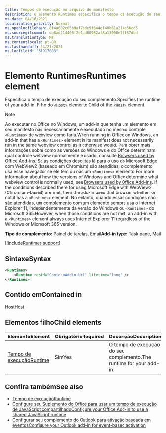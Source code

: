 ```yaml
---
title: Tempos de execução no arquivo de manifesto
description: O elemento Runtimes especifica o tempo de execução do seu complemento.
ms.date: 04/16/2021
localization_priority: Normal
ms.openlocfilehash: 8f4a602c05b9af7bde9f644ef40b61a214e66cd5
ms.sourcegitcommit: da8ad214406f2e1cd80982af8a13090e76187dbd
ms.translationtype: MT
ms.contentlocale: pt-BR
ms.lasthandoff: 04/21/2021
ms.locfileid: "51917083"
---
```

# <a name="runtimes-element"></a><span data-ttu-id="d3341-103">Elemento Runtimes</span><span class="sxs-lookup"><span data-stu-id="d3341-103">Runtimes element</span></span>

<span data-ttu-id="d3341-104">Especifica o tempo de execução do seu complemento.</span><span class="sxs-lookup"><span data-stu-id="d3341-104">Specifies the runtime of your add-in.</span></span> <span data-ttu-id="d3341-105">Filho do [`<Host>`](host.md) elemento.</span><span class="sxs-lookup"><span data-stu-id="d3341-105">Child of the [`<Host>`](host.md) element.</span></span>

> [!NOTE]
> <span data-ttu-id="d3341-106">Ao executar no Office no Windows, um add-in que tenha um elemento em seu manifesto não necessariamente é executado no mesmo controle `<Runtimes>` de webview como faria.</span><span class="sxs-lookup"><span data-stu-id="d3341-106">When running in Office on Windows, an add-in that has a `<Runtimes>` element in its manifest does not necessarily run in the same webview control as it otherwise would.</span></span> <span data-ttu-id="d3341-107">Para obter mais informações sobre como as versões do Windows e do Office determinam qual controle webview normalmente é usado, consulte [Browsers used by Office Add-ins](../../concepts/browsers-used-by-office-web-add-ins.md). Se as condições descritas lá para o uso do Microsoft Edge com WebView2 (baseado em Chromium) são atendidas, o complemento usa esse navegador se ele tem ou não um `<Runtimes>` elemento.</span><span class="sxs-lookup"><span data-stu-id="d3341-107">For more information about how the versions of Windows and Office determine what webview control is normally used, see [Browsers used by Office Add-ins](../../concepts/browsers-used-by-office-web-add-ins.md). If the conditions described there for using Microsoft Edge with WebView2 (Chromium-based) are met, then the add-in uses that browser whether or not it has a `<Runtimes>` element.</span></span> <span data-ttu-id="d3341-108">No entanto, quando essas condições não são atendidas, um complemento com um elemento sempre usa o Internet Explorer 11, independentemente da versão do Windows ou `<Runtimes>` do Microsoft 365.</span><span class="sxs-lookup"><span data-stu-id="d3341-108">However, when those conditions are not met, an add-in with a `<Runtimes>` element always uses Internet Explorer 11 regardless of the Windows or Microsoft 365 version.</span></span>

<span data-ttu-id="d3341-109">**Tipo de complemento:** Painel de tarefas, Email</span><span class="sxs-lookup"><span data-stu-id="d3341-109">**Add-in type:** Task pane, Mail</span></span>

[!include[Runtimes support](../../includes/runtimes-note.md)]

## <a name="syntax"></a><span data-ttu-id="d3341-110">Sintaxe</span><span class="sxs-lookup"><span data-stu-id="d3341-110">Syntax</span></span>

```XML
<Runtimes>
    <Runtime resid="ContosoAddin.Url" lifetime="long" />
</Runtimes>
```

## <a name="contained-in"></a><span data-ttu-id="d3341-111">Contido em</span><span class="sxs-lookup"><span data-stu-id="d3341-111">Contained in</span></span>

[<span data-ttu-id="d3341-112">Host</span><span class="sxs-lookup"><span data-stu-id="d3341-112">Host</span></span>](host.md)

## <a name="child-elements"></a><span data-ttu-id="d3341-113">Elementos filho</span><span class="sxs-lookup"><span data-stu-id="d3341-113">Child elements</span></span>

|  <span data-ttu-id="d3341-114">Elemento</span><span class="sxs-lookup"><span data-stu-id="d3341-114">Element</span></span> |  <span data-ttu-id="d3341-115">Obrigatório</span><span class="sxs-lookup"><span data-stu-id="d3341-115">Required</span></span>  |  <span data-ttu-id="d3341-116">Descrição</span><span class="sxs-lookup"><span data-stu-id="d3341-116">Description</span></span>  |
|:-----|:-----|:-----|
| [<span data-ttu-id="d3341-117">Tempo de execução</span><span class="sxs-lookup"><span data-stu-id="d3341-117">Runtime</span></span>](runtime.md) | <span data-ttu-id="d3341-118">Sim</span><span class="sxs-lookup"><span data-stu-id="d3341-118">Yes</span></span> |  <span data-ttu-id="d3341-119">O tempo de execução do seu complemento.</span><span class="sxs-lookup"><span data-stu-id="d3341-119">The runtime for your add-in.</span></span> |

## <a name="see-also"></a><span data-ttu-id="d3341-120">Confira também</span><span class="sxs-lookup"><span data-stu-id="d3341-120">See also</span></span>

- [<span data-ttu-id="d3341-121">Tempo de execução</span><span class="sxs-lookup"><span data-stu-id="d3341-121">Runtime</span></span>](runtime.md)
- [<span data-ttu-id="d3341-122">Configure seu Suplemento do Office para usar um tempo de execução de JavaScript compartilhado</span><span class="sxs-lookup"><span data-stu-id="d3341-122">Configure your Office Add-in to use a shared JavaScript runtime</span></span>](../../develop/configure-your-add-in-to-use-a-shared-runtime.md)
- [<span data-ttu-id="d3341-123">Configurar seu complemento do Outlook para ativação baseada em eventos</span><span class="sxs-lookup"><span data-stu-id="d3341-123">Configure your Outlook add-in for event-based activation</span></span>](../../outlook/autolaunch.md)
